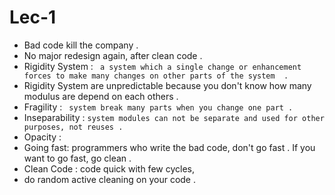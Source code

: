 # Lec-1
 
   * Bad code kill the company .
   * No major redesign again, after clean code .
   * Rigidity System : ``` a system which a single change or enhancement forces to make many changes on other parts of the system  .```
   * Rigidity System are unpredictable because you don't know how many modulus are depend on each others .
   * Fragility :  ``` system break many parts when you change one part .```
   * Inseparability : ``` system modules can not be separate and used for other purposes, not reuses . ```
   * Opacity :
   * Going fast: programmers who write the bad code, don't go fast . If you want to go fast, go clean .
   * Clean Code : code quick with few cycles, 
   * do random active cleaning on your code . 
